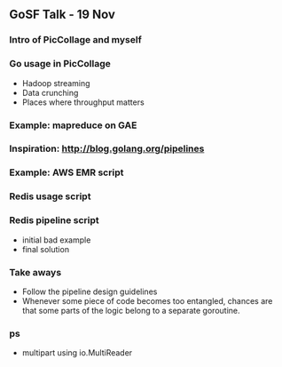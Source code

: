 GoSF Talk - 19 Nov
-----

### Intro of PicCollage and myself

### Go usage in PicCollage
* Hadoop streaming
* Data crunching
* Places where throughput matters

### Example: mapreduce on GAE

### Inspiration: http://blog.golang.org/pipelines

### Example: AWS EMR script

### Redis usage script

### Redis pipeline script
* initial bad example
* final solution

### Take aways
* Follow the pipeline design guidelines
* Whenever some piece of code becomes too entangled, chances are that some parts of the logic belong to a separate goroutine.

### ps
* multipart using io.MultiReader
